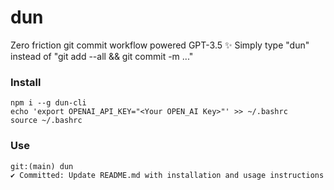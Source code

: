 # dun

Zero friction git commit workflow powered GPT-3.5 ✨
Simply type "dun" instead of  "git add --all && git commit -m ..."

### Install

```
npm i --g dun-cli
echo 'export OPENAI_API_KEY="<Your OPEN_AI Key>"' >> ~/.bashrc
source ~/.bashrc
```

### Use

```
git:(main) dun
✔ Committed: Update README.md with installation and usage instructions
```